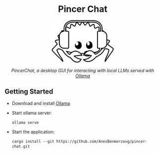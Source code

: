 <div align="center">

# Pincer Chat

<img src="assets/logo.svg" width="200px"/>

<em>PincerChat, a desktop GUI for interacting with local LLMs served with <a href=https://ollama.com/>Ollama</a></em>

</div>

## Getting Started

- Download and install [Ollama](https://ollama.com/download)

- Start ollama server:

  ```shell
  ollama serve
  ```

- Start the application:

  ```shell
  cargo install --git https://github.com/AnesBenmerzoug/pincer-chat.git
  ```


